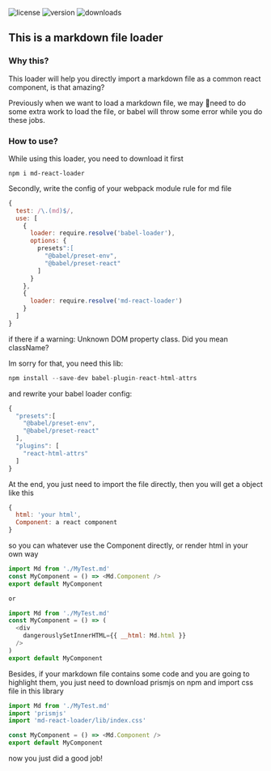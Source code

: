 
![license](https://img.shields.io/npm/l/md-react-loader)
![version](https://img.shields.io/npm/v/md-react-loader)
![downloads](https://img.shields.io/npm/dt/md-react-loader)

## This is a markdown file loader

### Why this?

This loader will help you directly import a markdown file as a common react component, is that amazing?

Previously when we want to load a markdown file, we may need to do some extra work to load the file, or babel will throw some error while you do these jobs.


### How to use?

While using this loader, you need to download it first

```
npm i md-react-loader
```

Secondly, write the config of your webpack module rule for md file

```js
{
  test: /\.(md)$/,
  use: [
    {
      loader: require.resolve('babel-loader'),
      options: {
        presets":[
          "@babel/preset-env",
          "@babel/preset-react"
        ]
      }
    },
    {
      loader: require.resolve('md-react-loader')
    }
  ]
}
```

if there if a warning: Unknown DOM property class. Did you mean className?

Im sorry for that, you need this lib:

```js
npm install --save-dev babel-plugin-react-html-attrs
```

and rewrite your babel loader config:

```js
{
  "presets":[
    "@babel/preset-env",
    "@babel/preset-react"
  ],
  "plugins": [
    "react-html-attrs"
  ]
}
```

At the end, you just need to import the file directly, then you will get a object like this

```js
{
  html: 'your html',
  Component: a react component
}
```

so you can whatever use the Component directly, or render html in your own way

```js
import Md from './MyTest.md'
const MyComponent = () => <Md.Component />
export default MyComponent

or

import Md from './MyTest.md'
const MyComponent = () => (
  <div
    dangerouslySetInnerHTML={{ __html: Md.html }}
  />
)
export default MyComponent
```

Besides, if your markdown file contains some code and you are going to highlight them, you just need to download prismjs on npm and import css file in this library

```js
import Md from './MyTest.md'
import 'prismjs'
import 'md-react-loader/lib/index.css'

const MyComponent = () => <Md.Component />
export default MyComponent
```

now you just did a good job!
